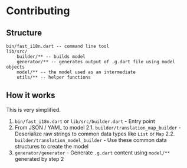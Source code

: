 # Contributing

## Structure

```
bin/fast_i18n.dart -- command line tool
lib/src/
    builder/** -- builds model
    generator/** -- generates output of .g.dart file using model objects
    model/** -- the model used as an intermediate 
    utils/** -- helper functions
```

## How it works

This is very simplified.

1. `bin/fast_i18n.dart` or `lib/src/builder.dart` - Entry point
2.  From JSON / YAML to model
    2.1. `builder/translation_map_builder` - Deserialize raw strings to common data types like `List` or `Map`
    2.2. `builder/translation_model_builder` - Use these common data structures to create the model
3. `generator/generator` - Generate `.g.dart` content using `model/**` generated by step 2
